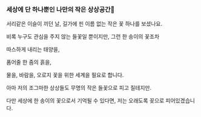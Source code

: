 ### 세상에 단 하나뿐인 나만의 작은 상상공간💬

서리같은 이슬이 끼던 날, 길가에 핀 이름 없는 작은 꽃 하나를 보셨나요.

비록 누구도 관심을 주지 않는 들꽃일 뿐이지만, 그런 한 송이의 꽃조차

따스하게 내리는 태양을,

품어줄 한 줌의 흙을,

물을, 바람을, 오로지 꽃을 위한 세계을 필요로 합니다.

아마 저의 조그마한 상상들도 무명의 작은 들꽃으로 피고 질테지만.

다만 세상에 한 송이의 꽃으로서 기억될 수 있다면, 저는 오래도록 꽂으로 피어있겠습니다.

<!--
**Imeamangryang/Imeamangryang** is a ✨ _special_ ✨ repository because its `README.md` (this file) appears on your GitHub profile.

Here are some ideas to get you started:

- 🔭 I’m currently working on ...
- 🌱 I’m currently learning ...
- 👯 I’m looking to collaborate on ...
- 🤔 I’m looking for help with ...
- 💬 Ask me about ...
- 📫 How to reach me: ...
- 😄 Pronouns: ...
- ⚡ Fun fact: ...
-->

